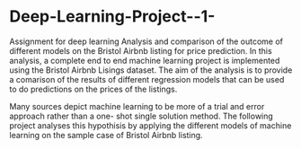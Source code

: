 # Deep-Learning-Project--1-
Assignment for deep learning
Analysis and comparison of the outcome of different models on the Bristol Airbnb listing for price prediction.
In this analysis, a complete end to end machine learning project is implemented using the Bristol Airbnb Lisings dataset. The aim of the analysis is to provide a comarison of the results of different regression models that can be used to do predictions on the prices of the listings.

Many sources depict machine learning to be more of a trial and error approach rather than a one- shot single solution method. The following project analyses this hypothisis by applying the different models of machine learning on the sample case of Bristol Airbnb listing.
